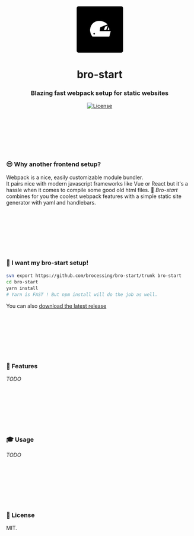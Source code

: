 <br>
<p align="center">
  <img src="static/brostart.gif" width="125" alt="Chevalvert">
</p>
<h1 align="center">bro-start</h1>
<h3 align="center">Blazing fast webpack setup for static websites</h3>

<div align="center">
  <!-- License -->
  <a href="https://raw.githubusercontent.com/brocessing/bro-start/master/LICENSE">
    <img src="https://img.shields.io/badge/license-MIT-blue.svg?style=flat-square" alt="License" />
  </a>
</div>

<br><br>
<br><br>
<br><br>

### :unamused:  Why another frontend setup?

Webpack is a nice, easily customizable module bundler.<br>
It pairs nice with modern javascript frameworks like Vue or React but it's a hassle when it comes to compile some good old html files. :older_man:
_Bro-start_ combines for you the coolest webpack features with a simple static site generator with yaml and handlebars.

<br><br>
<h1></h1>
<br><br>

### :santa:  I want my bro-start setup!

```sh
svn export https://github.com/brocessing/bro-start/trunk bro-start
cd bro-start
yarn install
# Yarn is FAST ! But npm install will do the job as well.
```

You can also [download the latest release](https://github.com/brocessing/bro-start/releases)

<br><br>
<h1></h1>
<br><br>

### :handbag:  Features
_TODO_

<br><br>
<h1></h1>
<br><br>

### :mortar_board:  Usage
_TODO_

<br><br>
<h1></h1>
<br><br>

### :hammer:  License
MIT.

<br><br>